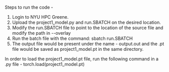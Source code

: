 Steps to run the code - 
1. Login to NYU HPC Greene.
3. Upload the project1_model.py and run.SBATCH on the desired location.
4. Modify the run.SBATCH file to point to the location of the source file and modify the path in --overlay
5. Run the batch file with the command: sbatch run.SBATCH
6. The output file would be present under the name - output.out and the .pt file would be saved as project1_model.pt in the same directory.

In order to load the project1_model.pt file, run the following command in a .py file - torch.load(project1_model.pt)
